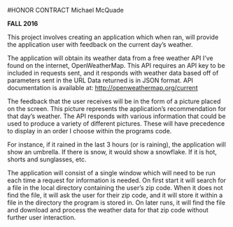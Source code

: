 #HONOR CONTRACT Michael McQuade

**FALL 2016**

This project involves creating an application which when ran, will provide the application user with feedback on the current day’s weather.  

The application will obtain its weather data from a free weather API I’ve found on the internet, OpenWeatherMap.
This API requires an API key to be included in requests sent, and it responds with weather data based off of parameters sent in the URL Data returned is in JSON format.
API documentation is available at: http://openweathermap.org/current

The feedback that the user receives will be in the form of a picture placed on the screen. 
This picture represents the application’s recommendation for that day’s weather. 
The API responds with various information that could be used to produce a variety of different pictures.
These will have precedence to display in an order I choose within the programs code. 

For instance, if it rained in the last 3 hours (or is raining), the application will show an umbrella. 
If there is snow, it would show a snowflake. If it is hot, shorts and sunglasses, etc. 

The application will consist of a single window which will need to be run each time a request for information is needed.
On first start it will search for a file in the local directory containing the user’s zip code.
When it does not find the file, it will ask the user for their zip code, and it will store it within a file in the directory the program is stored in.
On later runs, it will find the file and download and process the weather data for that zip code without further user interaction.



